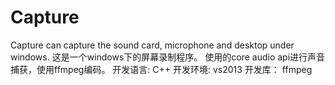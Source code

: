 # Capture
Capture can capture the sound card, microphone and desktop under windows.
这是一个windows下的屏幕录制程序。
使用的core audio api进行声音捕获，使用ffmpeg编码。
开发语言:
C++
开发环境:
vs2013
开发库：
ffmpeg
